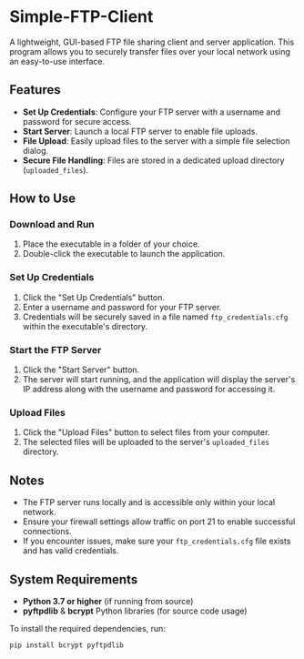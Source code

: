 # Simple-FTP-Client

A lightweight, GUI-based FTP file sharing client and server application. This program allows you to securely transfer files over your local network using an easy-to-use interface.

## Features

- **Set Up Credentials**: Configure your FTP server with a username and password for secure access.
- **Start Server**: Launch a local FTP server to enable file uploads.
- **File Upload**: Easily upload files to the server with a simple file selection dialog.
- **Secure File Handling**: Files are stored in a dedicated upload directory (`uploaded_files`).

## How to Use

### Download and Run

1. Place the executable in a folder of your choice.
2. Double-click the executable to launch the application.

### Set Up Credentials

1. Click the "Set Up Credentials" button.
2. Enter a username and password for your FTP server.
3. Credentials will be securely saved in a file named `ftp_credentials.cfg` within the executable's directory.

### Start the FTP Server

1. Click the "Start Server" button.
2. The server will start running, and the application will display the server's IP address along with the username and password for accessing it.

### Upload Files

1. Click the "Upload Files" button to select files from your computer.
2. The selected files will be uploaded to the server's `uploaded_files` directory.

## Notes

- The FTP server runs locally and is accessible only within your local network.
- Ensure your firewall settings allow traffic on port 21 to enable successful connections.
- If you encounter issues, make sure your `ftp_credentials.cfg` file exists and has valid credentials.

## System Requirements

- **Python 3.7 or higher** (if running from source)
- **pyftpdlib** & **bcrypt** Python libraries (for source code usage)

To install the required dependencies, run:

```bash
pip install bcrypt pyftpdlib

